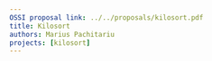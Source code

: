 ```yaml
---
OSSI proposal link: ../../proposals/kilosort.pdf
title: Kilosort
authors: Marius Pachitariu
projects: [kilosort]
---
```

